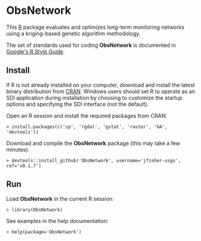 ObsNetwork
==========

This [R](http://www.r-project.org/ "R") package
evaluates and optimizes long-term monitoring networks using a kriging-based
genetic algorithm methodology.

The set of standards used for coding **ObsNetwork** is documented in
[Google's R Style Guide](http://google-styleguide.googlecode.com/svn/trunk/google-r-style.html "Google's R Style Guide").

Install
-------

If R is not already installed on your
computer, download and install the latest binary distribution from
[CRAN](http://cran.r-project.org/ "The Comprehensive R Archive Network").
Windows users should set R to operate as an SDI application during installation
by choosing to customize the startup options and specifying the SDI interface
(not the default).

Open an R session and install the required packages from CRAN:

    > install.packages(c('sp', 'rgdal', 'gstat', 'raster', 'GA', 'devtools'))

Download and compile the **ObsNetwork** package (this may take a few minutes):

    > devtools::install_github('ObsNetwork', username='jfisher-usgs', ref='v0.1.7')

Run
---

Load **ObsNetwork** in the current R session:

    > library(ObsNetwork)

See examples in the help documentation:

    > help(package='ObsNetwork')
